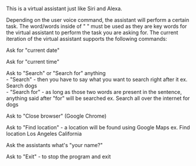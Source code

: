 This is a virtual assistant just like Siri and Alexa. 

Depending on the user voice command, the assistant will perform a certain task. The word/words inside of " " must be used as they are key words for the virtual assistant to perform the task you are asking for. The current iteration of the virtual assistant supports the following commands:

Ask for "current date"   

Ask for "current time"   

Ask to "Search" or "Search for" anything <br> - "Search" - then you have to say what you want to search right after it ex. Search dogs <br> - "Search for" - as long as those two words are present in the sentence, anything said after "for" will be searched ex. Search all over the internet for dogs

Ask to "Close browser" (Google Chrome)

Ask to "Find location" - a location will be found using Google Maps ex. Find location Los Angeles California

Ask the assistants what's "your name?"

Ask to "Exit" 
    - to stop the program and exit
